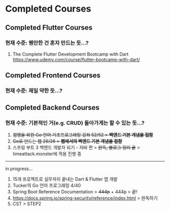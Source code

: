 # Completed Courses
## Completed Flutter Courses
### 현재 수준: 웬만한 건 혼자 만드는 듯...?
1. The Complete Flutter Development Bootcamp with Dart<br>
https://www.udemy.com/course/flutter-bootcamp-with-dart/
## Completed Frontend Courses
### 현재 수준: 제일 약한 듯...?
## Completed Backend Courses
### 현재 수준: 기본적인 거(e.g. CRUD) 돌아가게는 할 수 있는 듯...?
1. ~~컴맹을 위한 Go 언어 기초프로그래밍 강좌 52/52 > **백엔드 기본 개념을 접함**~~<br>
2. ~~Go로 만드는 웹 26/26 > **웹에서의 백엔드 기본 개념을 접함**~~<br>
3. 스프링 부트 3 백엔드 개발자 되기 - 자바 편 > ~~완독, 블로그 정리 끝~~ > timeattack.monster에 적용 진행 중<br>
---
in progress...
1. 15개 프로젝트로 실무까지 끝내는 Dart & Flutter 앱 개발
2. Tucker의 Go 언어 프로그래밍 4/40
3. Spring Boot Reference Documentation > ~~444p~~ + 444p > 끝!
4. https://docs.spring.io/spring-security/reference/index.html > 완독하기
5. CST > STEP2
